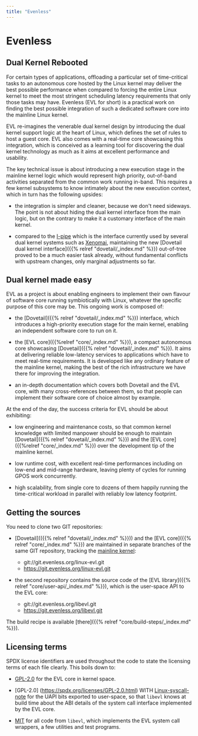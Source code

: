 ```yaml
---
title: "Evenless"
---
```


# Evenless

## Dual Kernel Rebooted

For certain types of applications, offloading a particular set of
time-critical tasks to an autonomous core hosted by the Linux kernel
may deliver the best possible performance when compared to forcing the
entire Linux kernel to meet the most stringent scheduling latency
requirements that only those tasks may have. Evenless (EVL for short)
is a practical work on finding the best possible integration of such a
dedicated software core into the mainline Linux kernel.

EVL re-imagines the venerable dual kernel design by introducing the
dual kernel support logic at the heart of Linux, which defines the set
of rules to host a guest core.  EVL also comes with a real-time core
showcasing this integration, which is conceived as a learning tool for
discovering the dual kernel technology as much as it aims at excellent
performance and usability.

The key technical issue is about introducing a new execution stage in
the mainline kernel logic which would represent high priority,
out-of-band activities separated from the common work running in-band.
This requires a few kernel subsystems to know intimately about the new
execution context, which in turn has the following upsides:

- the integration is simpler and cleaner, because we don't need
  sideways. The point is not about hiding the dual kernel interface
  from the main logic, but on the contrary to make it a customary
  interface of the main kernel.

- compared to the
  [I-pipe](https://git.xenomai.org/xenomai/wikis/Getting_The_I_Pipe_Patch)
  which is the interface currently used by several dual kernel systems
  such as [Xenomai](https://xenomai.org/), maintaining the new
  [Dovetail dual kernel interface]({{% relref "dovetail/_index.md"
  %}}) out-of-tree proved to be a much easier task already, without
  fundamental conflicts with upstream changes, only marginal
  adjustments so far.

## Dual kernel made easy

EVL as a project is about enabling engineers to implement their own
flavour of software core running symbiotically with Linux, whatever
the specific purpose of this core may be. This ongoing work is
composed of:

- the [Dovetail]({{% relref "dovetail/_index.md" %}}) interface, which
  introduces a high-priority execution stage for the main kernel,
  enabling an independent software core to run on it.

- the [EVL core]({{%relref "core/_index.md" %}}), a compact autonomous
  core showcasing [Dovetail]({{% relref "dovetail/_index.md" %}}). It
  aims at delivering reliable low-latency services to applications
  which have to meet real-time requirements. It is developed like any
  ordinary feature of the mainline kernel, making the best of the rich
  infrastructure we have there for improving the integration.

- an in-depth documentation which covers both Dovetail and the EVL
  core, with many cross-references between them, so that people can
  implement their software core of choice almost by example.

At the end of the day, the success criteria for EVL should be about
exhibiting:

- low engineering and maintenance costs, so that common kernel
  knowledge with limited manpower should be enough to maintain
  [Dovetail]({{% relref "dovetail/_index.md" %}}) and the [EVL
  core]({{%relref "core/_index.md" %}}) over the development tip of
  the mainline kernel.

- low runtime cost, with excellent real-time performances including on
  low-end and mid-range hardware, leaving plenty of cycles for running
  GPOS work concurrently.

- high scalability, from single core to dozens of them happily running
  the time-critical workload in parallel with reliably low latency
  footprint.

## Getting the sources

You need to clone two GIT repositories:

- [Dovetail](({{% relref "dovetail/_index.md" %}})) and the [EVL
core]({{% relref "core/_index.md" %}}) are maintained in separate
branches of the same GIT repository, tracking the [mainline
kernel](git://git.kernel.org/pub/scm/linux/kernel/git/torvalds/linux-2.6.git):

  * git://git.evenless.org/linux-evl.git
  * https://git.evenless.org/linux-evl.git

- the second repository contains the source code of the [EVL
  library]({{% relref "core/user-api/_index.md" %}}), which is the
  user-space API to the EVL core:

  * git://git.evenless.org/libevl.git
  * https://git.evenless.org/libevl.git

The build recipe is available [there]({{% relref
"core/build-steps/_index.md" %}}).

## Licensing terms

SPDX license identifiers are used throughout the code to state the
licensing terms of each file clearly. This boils down to:

- [GPL-2.0](https://spdx.org/licenses/GPL-2.0.html) for the EVL core
  in kernel space.

- [GPL-2.0] (https://spdx.org/licenses/GPL-2.0.html) WITH
  [Linux-syscall-note](https://spdx.org/licenses/Linux-syscall-note.html)
  for the UAPI bits exported to user-space, so that `libevl` knows at
  build time about the ABI details of the system call interface
  implemented by the EVL core.

- [MIT](https://spdx.org/licenses/MIT.html) for all code from
  `libevl`, which implements the EVL system call wrappers, a few
  utilities and test programs.
